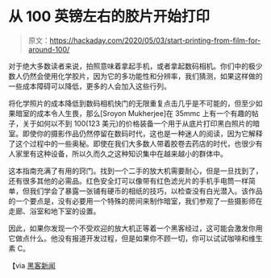 # 从 100 英镑左右的胶片开始打印

> 原文：<https://hackaday.com/2020/05/03/start-printing-from-film-for-around-100/>

对于绝大多数读者来说，拍照意味着拿起手机，或者拿起数码相机。你们中的极少数人仍然会使用化学胶片，因为它的多功能性和分辨率，我们猜测，如果这样做的一些成本障碍可以降低，更多的人会加入这些行列。

将化学照片的成本降低到数码相机快门的无限重复点击几乎是不可能的，但至少如果暗室的成本令人生畏，那么[Sroyon Mukherjee]在 35mmc 上有一个有趣的帖子，关于如何以不到 100(123 美元)的价格装备一个用于从底片打印黑白照片的暗室。即使你的摄影作品仍然停留在数码时代，这也是一种迷人的阅读，因为它解释了这个过程中的一些奥秘。即使在我们大多数人带着胶卷去药店的时代，也很少有人家里有这种设备，所以久而久之这种知识集中在越来越小的群体中。

这本指南充满了有用的窍门。找到一个二手的放大机需要耐心，但是一旦找到了，还有很多其他的必需品。红色安全灯可以像带有红色滤光片的手机手电筒一样简单，但我们学会了暴露一张铺有硬币的相纸的技巧，以检查没有白光潜入。该作品的一个要点是，没有必要用一个特殊的房间来制作暗室，我们参观了一些摄影师在走廊、浴室和地下室的设置。

因此，如果你发现一个不受欢迎的放大机正等着一个黑客经过，这可能会激发你用它做点什么。他没有报道开发过程，但是如果你不顾一切，你可以试试咖啡和维生素 C。

【via [黑客新闻](https://news.ycombinator.com/item?id=22948687)